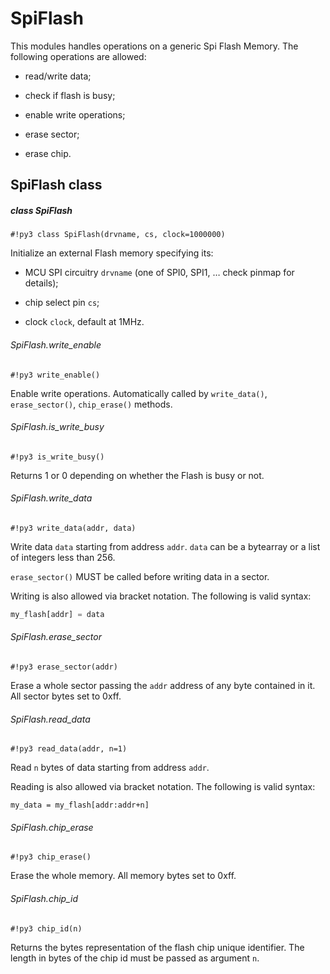 # SpiFlash

This modules handles operations on a generic Spi Flash Memory.
The following operations are allowed:


* read/write data;


* check if flash is busy;


* enable write operations;


* erase sector;


* erase chip.

## SpiFlash class

##### class SpiFlash

```#!py3 class SpiFlash(drvname, cs, clock=1000000)```

Initialize an external Flash memory specifying its:


* MCU SPI circuitry ```drvname``` (one of SPI0, SPI1, … check pinmap for details);


* chip select pin ```cs```;


* clock ```clock```, default at 1MHz.

###### SpiFlash.write_enable

```#!py3 write_enable()```

Enable write operations.
Automatically called by `write_data()`, `erase_sector()`, `chip_erase()` methods.

###### SpiFlash.is_write_busy

```#!py3 is_write_busy()```

Returns 1 or 0 depending on whether the Flash is busy or not.

###### SpiFlash.write_data

```#!py3 write_data(addr, data)```

Write data ```data``` starting from address ```addr```.
```data``` can be a bytearray or a list of integers less than 256.

`erase_sector()` MUST be called before writing data in a sector.

Writing is also allowed via bracket notation. The following is valid syntax:

```py
my_flash[addr] = data
```

###### SpiFlash.erase_sector

```#!py3 erase_sector(addr)```

Erase a whole sector passing the ```addr``` address of any byte contained in it.
All sector bytes set to 0xff.

###### SpiFlash.read_data

```#!py3 read_data(addr, n=1)```

Read ```n``` bytes of data starting from address ```addr```.

Reading is also allowed via bracket notation. The following is valid syntax:

```
my_data = my_flash[addr:addr+n]
```

###### SpiFlash.chip_erase

```#!py3 chip_erase()```

Erase the whole memory.
All memory bytes set to 0xff.

###### SpiFlash.chip_id

```#!py3 chip_id(n)```

Returns the bytes representation of the flash chip unique identifier.
The length in bytes of the chip id must be passed as argument ```n```.
<!--stackedit_data:
eyJoaXN0b3J5IjpbLTEyNjYwNjgwMTcsMzQ1MDYyMDE2XX0=
-->
